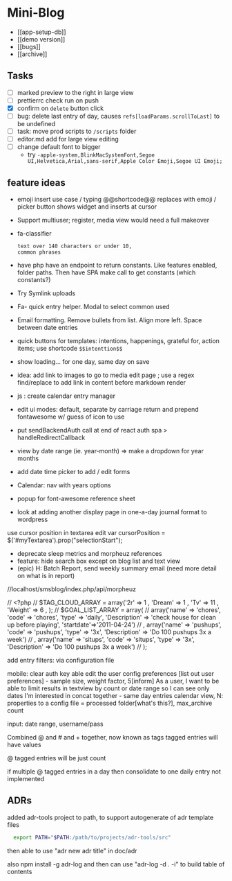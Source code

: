# Mini-Blog

- [[app-setup-db]]
- [[demo version]]
- [[bugs]]
- [[archive]]

## Tasks

- [ ] marked preview to the right in large view
- [ ] prettierrc check run on push
- [x] confirm on `delete` button click
- [ ] bug: delete last entry of day, causes `refs[loadParams.scrollToLast]` to be undefined
- [ ] task: move prod scripts to `/scripts` folder
- [ ] editor.md add for large view editing
- [ ] change default font to bigger
  - try `-apple-system,BlinkMacSystemFont,Segoe UI,Helvetica,Arial,sans-serif,Apple Color Emoji,Segoe UI Emoji;`

## feature ideas

- emoji insert use case
/ typing @@shortcode@@ replaces with emoji
/ picker button shows widget and inserts at cursor

- Support multiuser; register, media view would need a full makeover
- fa-classifier

     ```report on font-awesome icon usage (count of each),
     text over 140 characters or under 10,
     common phrases
     ```

- have php have an endpoint to return constants. Like features enabled, folder paths. Then have SPA make call to get constants (which constants?)
- Try Symlink uploads
- Fa- quick entry helper. Modal to select common used
- Email formatting. Remove bullets from list. Align more left. Space between date entries
- quick buttons for templates: intentions, happenings, grateful for, action items; use shortcode `$$intenttion$$`
- show loading... for one day, same day on save
- idea: add link to images to go to media edit page ; use a regex find/replace to add link in content before markdown render
- js : create calendar entry manager
- edit ui modes: default, separate by carriage return and prepend fontawesome w/ guess of icon to use
- put sendBackendAuth call at end of react auth spa > handleRedirectCallback
- view by date range (ie. year-month) => make a dropdown for year months
- add date time picker to add / edit forms

- Calendar: nav with years options

- popup for font-awesome reference sheet
- look at adding another display page in one-a-day journal format to wordpress

use cursor position in textarea edit
       var cursorPosition = $('#myTextarea').prop("selectionStart");

- deprecate sleep metrics and morpheuz references
- feature: hide search box except on blog list and text view
- (epic) H: Batch Report, send weekly summary email (need more detail on what is in report)

//localhost/smsblog/index.php/api/morpheuz

// <?php
// $TAG_CLOUD_ARRAY = array('2r' => 1 , 'Dream' => 1 , 'Tv' => 11 , 'Weight' => 6 , );
//     $GOAL_LIST_ARRAY = array(
// array('name' => 'chores', 'code' => 'chores', 'type' => 'daily', 'Description' => 'check house for clean up before playing', 'startdate'=>'2011-04-24')
// , array('name' => 'pushups', 'code' => 'pushups', 'type' => '3x', 'Description' => 'Do 100 pushups 3x a week')
// , array('name' => 'situps', 'code' => 'situps', 'type' => '3x', 'Description' => 'Do 100 pushups 3x a week')
// );

add entry filters: via configuration file

mobile: clear auth key
able edit the user config preferences
 [list out user preferences] - sample size, weight factor,
5[inform] As a user, I want to be able to limit results in textview by count or date range so I can see only dates I'm interested in
concat together - same day entries calendar view,
N: properties to a config file = processed folder[what's this?],
max_archive count

input: date range, username/pass

Combined @ and # and + together, now known as tags
tagged entries will have values

@ tagged entries will be just count

if multiple @ tagged entries in a day then consolidate to one daily entry
not implemented

## ADRs

added adr-tools project to path, to support autogenerate of adr template files

```sh
  export PATH="$PATH:/path/to/projects/adr-tools/src"
```

  then able to use "adr new adr title" in doc/adr

also npm install -g adr-log and then can use
 "adr-log -d . -i" to build table of contents
